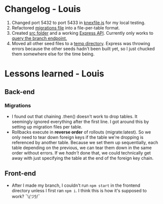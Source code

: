 # Changelog - Louis
1. Changed port 5432 to port 5433 in [knexfile.js](server/knexfile.js) for my local testing.
2. Refactored [migrations file](server/migrations) into a file-per-table format.
3. Created [src folder](server/src) and a working [Express API](server/src/app.js).  Currently only works to [query the branch endpoint.](http://localhost:8081/branch)
4. Moved all other seed files to a [temp directory](temp/).  Express was throwing errors because the other seeds hadn't been built yet, so I just chucked them somewhere else for the time being.  

# Lessons learned - Louis
## Back-end
### Migrations
- I found out that chaining .then() doesn't work to drop tables.  It seemingly ignored everything after the first line.  I got around this by setting up migration files per table.
- Rollbacks execute in **reverse order** of rollouts (migrate:latest).  So we only need to tear down foreign keys if the table we're dropping is referenced by another table. Because we set them up sequentially, each table depending on the previous, we can tear them down in the same order without errors. If we *hadn't* done that, we could technically get away with just specifying the table at the end of the foreign key chain.
## Front-end
- After I made my branch, I couldn't run `npm start` in the frontend directory unless I first ran `npm i`.  I think this is how it's supposed to work?  ¯\\_(ツ)_/¯